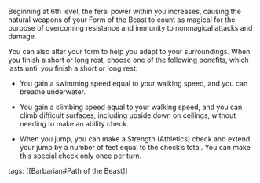 Beginning at 6th level, the feral power within you increases, causing the natural weapons of your Form of the Beast to count as magical for the purpose of overcoming resistance and immunity to nonmagical attacks and damage.

You can also alter your form to help you adapt to your surroundings. When you finish a short or long rest, choose one of the following benefits, which lasts until you finish a short or long rest:

-   You gain a swimming speed equal to your walking speed, and you can breathe underwater.

-   You gain a climbing speed equal to your walking speed, and you can climb difficult surfaces, including upside down on ceilings, without needing to make an ability check.

-   When you jump, you can make a Strength (Athletics) check and extend your jump by a number of feet equal to the check’s total. You can make this special check only once per turn.

tags: [[Barbarian#Path of the Beast]]